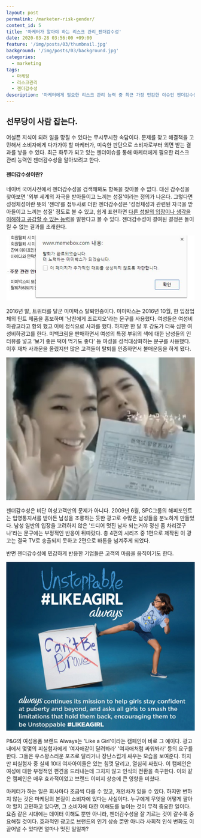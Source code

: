```yaml
---
layout: post
permalink: /marketer-risk-gender/
content_id: 5
title: '마케터가 알아야 하는 리스크 관리_젠더감수성'
date: 2020-03-28 03:56:00 +09:00
feature: '/img/posts/03/thumbnail.jpg'
background: '/img/posts/03/background.jpg'
categories:
  - marketing
tags:
  - 마케팅
  - 리스크관리
  - 젠더감수성
description: '마케터에게 필요한 리스크 관리 능력 중 최근 가장 민감한 이슈인 젠더감수성에 대해 이야기 하려한다.'
---
```


## 선무당이 사람 잡는다.

어설픈 지식이 되려 일을 망칠 수 있다는 무시무시한 속담이다. 문제를 찾고 해결책을 고민해서 소비자에게 다가가야 할 마케터가, 미숙한 판단으로 소비자로부터 외면 받는 결과를 낳을 수 있다. 최근 화두가 되고 있는 젠더이슈를 통해 마케터에게 필요한 리스크 관리 능력인 젠더감수성을 알아보려고 한다.

#### 젠더감수성이란?

네이버 국어사전에서 젠더감수성을 검색해봐도 항목을 찾아볼 수 없다. 대신 감수성을 찾아보면 '외부 세계의 자극을 받아들이고 느끼는 성질'이라는 정의가 나온다. 그렇다면 성정체성이란 뜻의 '젠더'를 접두사로 더한 젠더감수성은 '성정체성과 관련된 자극을 받아들이고 느끼는 성질' 정도로 볼 수 있고, 쉽게 표현하면 <u>다른 성별의 입장이나 생각을 이해하고 공감할 수 있는 능력</u>을 말한다고 볼 수 있다. 젠더감수성이 결여된 결정은 돌이킬 수 없는 결과를 초래한다.

![탈퇴이미지](/img/posts/03/01.jpg)

2016년 말, 트위터를 달군 미미박스 탈퇴인증이다. 미미박스는 2016년 10월, 한 입점업체의 틴트 제품을 홍보하며 '남친에게 조르지오'라는 문구를 사용했다. 여성들은 여성비하광고라고 항의 했고 이에 정식으로 사과를 했다. 하지만 한 달 후 강도가 더욱 심한 여성비하광고를 한다. 미백크림을 판매하면서 여성의 특정 부위의 색에 대한 남성들의 인터뷰를 넣고 ‘보기 좋은 떡이 먹기도 좋다’ 등 여성을 성적대상화하는 문구를 사용했다. 이후 재차 사과문을 올렸지만 많은 고객들이 탈퇴를 인증하면서 불매운동을 하게 됐다. 

![국방의의무이미지](/img/posts/03/02.jpg)

젠더감수성은 비단 여성고객만의 문제가 아니다. 2009년 6월, SPC그룹의 해피포인트는 입영통지서를 받아든 남성을 조롱하는 듯한 광고로 수많은 남성들을 분노하게 만들었다. 남성 일반의 입장을 고려하지 않은 '드디어 멋진 남자 되는거야 정신 좀 차리겠구나'라는 문구에는 부정적인 반응이 뒤따랐다. 총 4편의 시리즈 중 1편으로 제작된 이 광고는 결국 TV로 송출되지 못하고 2편으로 바톤을 넘겨주게 되었다. 

반면 젠더감수성에 민감하게 반응한 기업들은 고객의 마음을 움직이기도 한다.

![피앤지이미지](/img/posts/03/03.jpg)

P&G의 여성용품 브랜드 Always는 'Like a Girl'이라는 캠페인이 바로 그 예이다. 광고 내에서 몇몇의 피실험자에게 '여자애같이 달려봐라' '여자애처럼 싸워봐라' 등의 요구를 한다. 그들은 우스꽝스러운 포즈로 달리거나 장난스럽게 싸우는 모습을 보여준다. 하지만 피실험자 중 실제 10대 여자아이들은 있는 힘껏 달리고, 열심히 싸웠다. 이 캠페인은 여성에 대한 부정적인 편견을 드러내는데 그치지 않고 인식의 전환을 촉구한다. 이와 같은 캠페인은 매우 효과적이었고 브랜드 이미지 상승에 큰 영향을 미쳤다.

마케터가 하는 일은 회사마다 조금씩 다를 수 있고, 개인차가 있을 수 있다. 하지만 변하지 않는 것은 마케팅의 본질이 소비자에 있다는 사실이다. 누구에게 무엇을 어떻게 팔아야 할지 고민하고 있다면, 그 소비자에 대한 이해도를 높이는 것이 무척 중요한 일이다. 요즘 같은 시대에는 데이터 이해도 뿐만 아니라, 젠더감수성을 잘 기르는 것이 갈수록 중요해질 것이다. 효과적인 광고로 브랜드의 인기 상승 뿐만 아니라 사회적 인식 변화도 이끌어낼 수 있다면 얼마나 멋진 일일까?